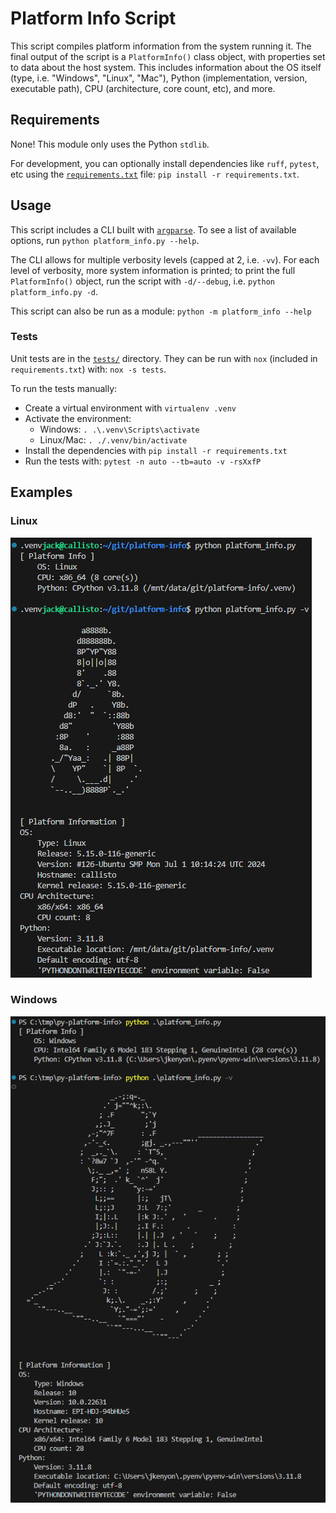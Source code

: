 # Platform Info Script

This script compiles platform information from the system running it. The final output of the script is a `PlatformInfo()` class object, with properties set to data about the host system. This includes information about the OS itself (type, i.e. "Windows", "Linux", "Mac"), Python (implementation, version, executable path), CPU (architecture, core count, etc), and more.

## Requirements

None! This module only uses the Python `stdlib`.

For development, you can optionally install dependencies like `ruff`, `pytest`, etc using the [`requirements.txt`](./requirements.txt) file: `pip install -r requirements.txt`.

## Usage

This script includes a CLI built with [`argparse`](https://docs.python.org/3/library/argparse.html). To see a list of available options, run `python platform_info.py --help`.

The CLI allows for multiple verbosity levels (capped at 2, i.e. `-vv`). For each level of verbosity, more system information is printed; to print the full `PlatformInfo()` object, run the script with `-d/--debug`, i.e. `python platform_info.py -d`.

This script can also be run as a module: `python -m platform_info --help`

### Tests

Unit tests are in the [`tests/`](./tests) directory. They can be run with `nox` (included in `requirements.txt`) with: `nox -s tests`.

To run the tests manually:

- Create a virtual environment with `virtualenv .venv`
- Activate the environment:
  - Windows: `. .\.venv\Scripts\activate`
  - Linux/Mac: `. ./.venv/bin/activate`
- Install the dependencies with `pip install -r requirements.txt`
- Run the tests with: `pytest -n auto --tb=auto -v -rsXxfP`

## Examples

### Linux

![platform_linux.png](./assets/img/platform_linux.png)

### Windows

![platform_windows.png](./assets/img/platform_windows.png)
